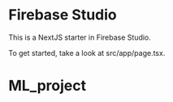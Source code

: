 # Firebase Studio

This is a NextJS starter in Firebase Studio.

To get started, take a look at src/app/page.tsx.
# ML_project

